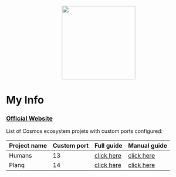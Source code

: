 <p align="center">
 <img height="200" height="auto" src="https://avatars.githubusercontent.com/u/34649601?v=4">


# My Info
### [Official Website](https://indonode.dev/)


List of Cosmos ecosystem projets with custom ports configured:

| Project name | Custom port | Full guide                            | Manual guide                                  |
|--------------|-------------|---------------------------------------|-----------------------------------------------|
| Humans       | 13          | [click here](./humans/README.md)      | [click here](./humans/manual_install.md)      |
| Planq        | 14          | [click here](./planq/README.md)       | [click here](./planq/manual_install.md) |
